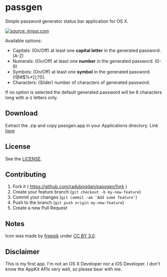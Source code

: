 passgen
=======

Simple password generator status bar application for OS X.

<a href="http://imgur.com/pIkZWof"><img src="http://i.imgur.com/pIkZWof.png" title="source: imgur.com" /></a>

Available options:

  - Capitals:   (On/Off) at least one **capital letter** in the generated password. (A-Z)
  - Numerals:   (On/Off) at least one **number** in the generated password. (0-9)
  - Symbols:    (On/Off) at least one **symbol** in the generated password. (!@#$%\*[];?()).
  - Characters: (Slider) number of characters of generated password.

If no option is selected the default generated password will be 6 characters long with a-z letters only.

## Download
Extract the .zip and copy passgen.app in your Applications directory.
Link [here](http://dotix.me/apps/passgen.zip)

## License
See the [LICENSE](https://github.com/radubogdan/passgen/blob/master/LICENSE).

## Contributing

1. Fork it ( https://github.com/radubogdan/passgen/fork )
2. Create your feature branch (`git checkout -b my-new-feature`)
3. Commit your changes (`git commit -am 'Add some feature'`)
4. Push to the branch (`git push origin my-new-feature`)
5. Create a new Pull Request

## Notes
Icon was made by [freepik](http://www.flaticon.com/authors/freepik) under [CC BY 3.0](http://creativecommons.org/licenses/by/3.0/).

## Disclaimer
This is my first app. I'm not an OS X Developer nor a iOS Developer. I don't know the AppKit APIs very well, so please bear with me.
